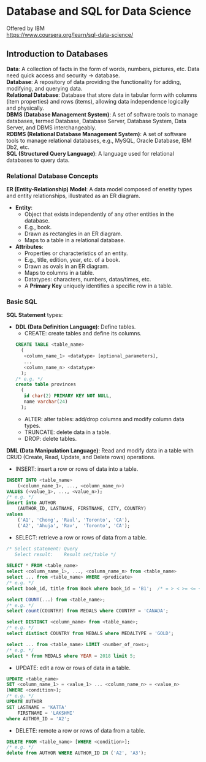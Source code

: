 # Database and SQL for Data Science
Offered by IBM  
https://www.coursera.org/learn/sql-data-science/

## Introduction to Databases
**Data**: A collection of facts in the form of words, numbers, pictures, etc. Data need quick access and security -> database.  
**Database**: A repository of data providing the functionality for adding, modifying, and querying data.  
**Relational Database**: Database that store data in tabular form with columns (item properties) and rows (items), 
allowing data independence logically and physically.  
**DBMS (Database Management System)**: A set of software tools to manage databases,
termed Database, Database Server, Database System, Data Server, and DBMS interchangeably.  
**RDBMS (Relational Database Management System)**: A set of software tools to manage relational databases, 
e.g., MySQL, Oracle Database, IBM Db2, etc.  
**SQL (Structured Query Language)**: A language used for relational databases to query data.

### Relational Database Concepts
**ER (Entity-Relationship) Model**: A data model composed of enetity types and entity relationships, illustrated as an ER diagram.
- **Entity**: 
  - Object that exists independently of any other entities in the database.
  - E.g., book. 
  - Drawn as rectangles in an ER diagram. 
  - Maps to a table in a relational database.
- **Attributes**: 
  - Properties or characteristics of an entity.
  - E.g., title, edition, year, etc. of a book.
  - Drawn as ovals in an ER diagram. 
  - Maps to columns in a table.
  - Datatypes: characters, numbers, datas/times, etc.
  - A **Primary Key** uniquely identifies a specific row in a table.
  
### Basic SQL
**SQL Statement** types:
- **DDL (Data Definition Language)**: Define tables.
  - CREATE: create tables and define its columns.
  ```sql
  CREATE TABLE <table_name>
    (
     <column_name_1> <datatype> [optional_parameters],
     ...
     <column_name_n> <datatype>
    );
  /* e.g. */
  create table provinces
    (
     id char(2) PRIMARY KEY NOT NULL,
     name varchar(24)
    );
  ```
  - ALTER: alter tables: add/drop columns and modify column data types.
  - TRUNCATE: delete data in a table.
  - DROP: delete tables.

**DML (Data Manipulation Language)**: Read and modify data in a table with 
CRUD (Create, Read, Update, and Delete rows) operations.
  - INSERT: insert a row or rows of data into a table.
  ```sql
  INSERT INTO <table_name> 
      (<column_name_1>, ..., <column_name_n>)
  VALUES (<value_1>, ..., <value_n>);
  /* e.g. */
  insert into AUTHOR
      (AUTHOR_ID, LASTNAME, FIRSTNAME, CITY, COUNTRY)
  values 
      ('A1', 'Chong', 'Raul', 'Toronto', 'CA'),
      ('A2', 'Ahuja', 'Rav',  'Toronto', 'CA');
  
  ```
  - SELECT: retrieve a row or rows of data from a table.
  ```sql
  /* Select statement: Query
     Select result:    Result set/table */
     
  SELECT * FROM <table_name>
  select <column_name_1>, ..., <column_name_n> from <table_name>
  select ... from <table_name> WHERE <predicate>
  /* e.g. */
  select book_id, title from Book where book_id = 'B1';  /* = > < >= <= <> */
  
  select COUNT(...) from <table_name>;
  /* e.g. */
  select count(COUNTRY) from MEDALS where COUNTRY = 'CANADA';
  
  select DISTINCT <column_name> from <table_name>;
  /* e.g. */
  select distinct COUNTRY from MEDALS where MEDALTYPE = 'GOLD';
  
  select ... from <table_name> LIMIT <number_of_rows>;
  /* e.g. */
  select * from MEDALS where YEAR = 2018 limit 5;
  ```
  - UPDATE: edit a row or rows of data in a table.
  ```sql
  UPDATE <table_name>
  SET <column_name_1> = <value_1> ... <column_name_n> = <value_n>
  [WHERE <condition>];
  /* e.g. */
  UPDATE AUTHOR
  SET LASTNAME = 'KATTA' 
      FIRSTNAME = 'LAKSHMI'
  where AUTHOR_ID = 'A2';
  ```
  - DELETE: remote a row or rows of data from a table.
  ```sql
  DELETE FROM <table_name> [WHERE <condition>];
  /* e.g. */
  delete from AUTHOR WHERE AUTHOR_ID IN ('A2', 'A3');
  ```
